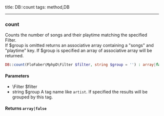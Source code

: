 title: DB::count
tags: method,DB

---

<div class="method">
<h3 class="method-name">count</h3>
<p>Counts the number of songs and their playtime matching the specified Filter.<br>If $group is omitted returns an associative array containing a "songs" and "playtime" key.
If $group is specified an array of associative array will be returned.</p>

```php
DB::count(FloFaber\MphpD\Filter $filter, string $group = '') : array|false
```

#### Parameters

*  \Filter $filter
*  string $group A tag name like `artist`. If specified the results will be grouped by this tag.


#### Returns `array|false`




</div>